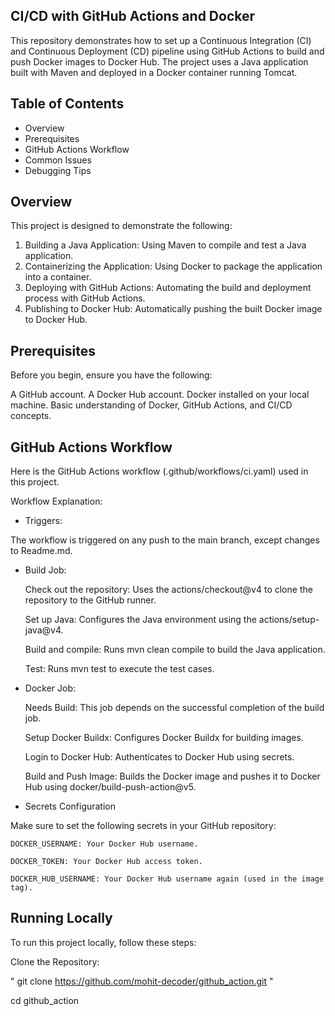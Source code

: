 CI/CD with GitHub Actions and Docker
------------------------------------
This repository demonstrates how to set up a Continuous Integration (CI) and Continuous Deployment (CD) pipeline using GitHub Actions to build and push Docker images to Docker Hub. The project uses a Java application built with Maven and deployed in a Docker container running Tomcat.

Table of Contents
-----------------
-  Overview
-  Prerequisites
-  GitHub Actions Workflow
-  Common Issues
-  Debugging Tips

Overview
-----------
This project is designed to demonstrate the following:

  1.  Building a Java Application: Using Maven to compile and test a Java application.
  2.  Containerizing the Application: Using Docker to package the application into a container.
  3.  Deploying with GitHub Actions: Automating the build and deployment process with GitHub Actions.
  4.  Publishing to Docker Hub: Automatically pushing the built Docker image to Docker Hub.

Prerequisites
-------------
Before you begin, ensure you have the following:

  A GitHub account.
  A Docker Hub account.
  Docker installed on your local machine.
  Basic understanding of Docker, GitHub Actions, and CI/CD concepts.

GitHub Actions Workflow
-----------------------
Here is the GitHub Actions workflow (.github/workflows/ci.yaml) used in this project.

Workflow Explanation:
-  Triggers:

The workflow is triggered on any push to the main branch, except changes to Readme.md.
-  Build Job:

    Check out the repository: Uses the actions/checkout@v4 to clone the repository to the GitHub runner.
    
    Set up Java: Configures the Java environment using the actions/setup-java@v4.
    
    Build and compile: Runs mvn clean compile to build the Java application.
    
    Test: Runs mvn test to execute the test cases.

- Docker Job:

    Needs Build: This job depends on the successful completion of the build job.
  
    Setup Docker Buildx: Configures Docker Buildx for building images.
  
    Login to Docker Hub: Authenticates to Docker Hub using secrets.
  
    Build and Push Image: Builds the Docker image and pushes it to Docker Hub using docker/build-push-action@v5.

-  Secrets Configuration

  Make sure to set the following secrets in your GitHub repository:
  
    DOCKER_USERNAME: Your Docker Hub username.
    
    DOCKER_TOKEN: Your Docker Hub access token.
    
    DOCKER_HUB_USERNAME: Your Docker Hub username again (used in the image tag).

Running Locally
---------------
To run this project locally, follow these steps:

Clone the Repository:

  " git clone https://github.com/mohit-decoder/github_action.git "
  
  cd github_action
